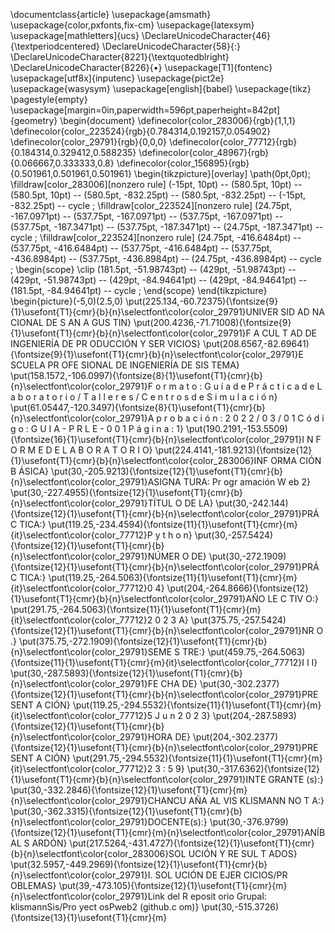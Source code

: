 \documentclass{article}
\usepackage{amsmath}
\usepackage{color,pxfonts,fix-cm}
\usepackage{latexsym}
\usepackage[mathletters]{ucs}
\DeclareUnicodeCharacter{46}{\textperiodcentered}
\DeclareUnicodeCharacter{58}{$\colon$}
\DeclareUnicodeCharacter{8221}{\textquotedblright}
\DeclareUnicodeCharacter{8226}{$\bullet$}
\usepackage[T1]{fontenc}
\usepackage[utf8x]{inputenc}
\usepackage{pict2e}
\usepackage{wasysym}
\usepackage[english]{babel}
\usepackage{tikz}
\pagestyle{empty}
\usepackage[margin=0in,paperwidth=596pt,paperheight=842pt]{geometry}
\begin{document}
\definecolor{color_283006}{rgb}{1,1,1}
\definecolor{color_223524}{rgb}{0.784314,0.192157,0.054902}
\definecolor{color_29791}{rgb}{0,0,0}
\definecolor{color_77712}{rgb}{0.184314,0.329412,0.588235}
\definecolor{color_48967}{rgb}{0.066667,0.333333,0.8}
\definecolor{color_156895}{rgb}{0.501961,0.501961,0.501961}
\begin{tikzpicture}[overlay]
\path(0pt,0pt);
\filldraw[color_283006][nonzero rule]
(-15pt, 10pt) -- (580.5pt, 10pt)
 -- (580.5pt, 10pt)
 -- (580.5pt, -832.25pt)
 -- (580.5pt, -832.25pt)
 -- (-15pt, -832.25pt) -- cycle
;
\filldraw[color_223524][nonzero rule]
(24.75pt, -167.0971pt) -- (537.75pt, -167.0971pt)
 -- (537.75pt, -167.0971pt)
 -- (537.75pt, -187.3471pt)
 -- (537.75pt, -187.3471pt)
 -- (24.75pt, -187.3471pt) -- cycle
;
\filldraw[color_223524][nonzero rule]
(24.75pt, -416.6484pt) -- (537.75pt, -416.6484pt)
 -- (537.75pt, -416.6484pt)
 -- (537.75pt, -436.8984pt)
 -- (537.75pt, -436.8984pt)
 -- (24.75pt, -436.8984pt) -- cycle
;
\begin{scope}
\clip
(181.5pt, -51.98743pt) -- (429pt, -51.98743pt)
 -- (429pt, -51.98743pt)
 -- (429pt, -84.94641pt)
 -- (429pt, -84.94641pt)
 -- (181.5pt, -84.94641pt) -- cycle
;
\end{scope}
\end{tikzpicture}
\begin{picture}(-5,0)(2.5,0)
\put(225.134,-60.72375){\fontsize{9}{1}\usefont{T1}{cmr}{b}{n}\selectfont\color{color_29791}UNIVER SID AD NA CIONAL DE S AN A GUS TIN}
\put(200.4236,-71.71008){\fontsize{9}{1}\usefont{T1}{cmr}{b}{n}\selectfont\color{color_29791}F A CUL T AD DE INGENIERÍA DE PR ODUCCIÓN Y SER VICIOS}
\put(208.6567,-82.69641){\fontsize{9}{1}\usefont{T1}{cmr}{b}{n}\selectfont\color{color_29791}E SCUELA PR OFE SIONAL DE INGENIERÍA DE SIS TEMA}
\put(158.1572,-106.0997){\fontsize{8}{1}\usefont{T1}{cmr}{b}{n}\selectfont\color{color_29791}F o r m a t o : G u í a d e P r á c t i c a d e L a b o r a t o r i o / T a l l e r e s / C e n t r o s d e S i m u l a c i ó n}
\put(61.05447,-120.3497){\fontsize{8}{1}\usefont{T1}{cmr}{b}{n}\selectfont\color{color_29791}A p r o b a c i ó n : 2 0 2 2 / 0 3 / 0 1 C ó d i g o : G U I A - P R L E - 0 0 1 P á g i n a : 1}
\put(190.2191,-153.5509){\fontsize{16}{1}\usefont{T1}{cmr}{b}{n}\selectfont\color{color_29791}I N F O R M E D E L A B O R A T O R I O}
\put(224.4141,-181.9213){\fontsize{12}{1}\usefont{T1}{cmr}{b}{n}\selectfont\color{color_283006}INF ORMA CIÓN B ÁSICA}
\put(30,-205.9213){\fontsize{12}{1}\usefont{T1}{cmr}{b}{n}\selectfont\color{color_29791}ASIGNA TURA: Pr ogr amación W eb 2}
\put(30,-227.4955){\fontsize{12}{1}\usefont{T1}{cmr}{b}{n}\selectfont\color{color_29791}TÍTUL O DE LA}
\put(30,-242.144){\fontsize{12}{1}\usefont{T1}{cmr}{b}{n}\selectfont\color{color_29791}PRÁ C TICA:}
\put(119.25,-234.4594){\fontsize{11}{1}\usefont{T1}{cmr}{m}{it}\selectfont\color{color_77712}P y t h o n}
\put(30,-257.5424){\fontsize{12}{1}\usefont{T1}{cmr}{b}{n}\selectfont\color{color_29791}NÚMER O DE}
\put(30,-272.1909){\fontsize{12}{1}\usefont{T1}{cmr}{b}{n}\selectfont\color{color_29791}PRÁ C TICA:}
\put(119.25,-264.5063){\fontsize{11}{1}\usefont{T1}{cmr}{m}{it}\selectfont\color{color_77712}0 4}
\put(204,-264.8666){\fontsize{12}{1}\usefont{T1}{cmr}{b}{n}\selectfont\color{color_29791}AÑO LE C TIV O:}
\put(291.75,-264.5063){\fontsize{11}{1}\usefont{T1}{cmr}{m}{it}\selectfont\color{color_77712}2 0 2 3 A}
\put(375.75,-257.5424){\fontsize{12}{1}\usefont{T1}{cmr}{b}{n}\selectfont\color{color_29791}NR O .}
\put(375.75,-272.1909){\fontsize{12}{1}\usefont{T1}{cmr}{b}{n}\selectfont\color{color_29791}SEME S TRE:}
\put(459.75,-264.5063){\fontsize{11}{1}\usefont{T1}{cmr}{m}{it}\selectfont\color{color_77712}I I I}
\put(30,-287.5893){\fontsize{12}{1}\usefont{T1}{cmr}{b}{n}\selectfont\color{color_29791}FE CHA DE}
\put(30,-302.2377){\fontsize{12}{1}\usefont{T1}{cmr}{b}{n}\selectfont\color{color_29791}PRE SENT A CIÓN}
\put(119.25,-294.5532){\fontsize{11}{1}\usefont{T1}{cmr}{m}{it}\selectfont\color{color_77712}5 J u n 2 0 2 3}
\put(204,-287.5893){\fontsize{12}{1}\usefont{T1}{cmr}{b}{n}\selectfont\color{color_29791}HORA DE}
\put(204,-302.2377){\fontsize{12}{1}\usefont{T1}{cmr}{b}{n}\selectfont\color{color_29791}PRE SENT A CIÓN}
\put(291.75,-294.5532){\fontsize{11}{1}\usefont{T1}{cmr}{m}{it}\selectfont\color{color_77712}2 3 : 5 9}
\put(30,-317.6362){\fontsize{12}{1}\usefont{T1}{cmr}{b}{n}\selectfont\color{color_29791}INTE GRANTE (s):}
\put(30,-332.2846){\fontsize{12}{1}\usefont{T1}{cmr}{m}{n}\selectfont\color{color_29791}CHANCU AÑA AL VIS KLISMANN NO T A:}
\put(30,-362.3315){\fontsize{12}{1}\usefont{T1}{cmr}{b}{n}\selectfont\color{color_29791}DOCENTE(s):}
\put(30,-376.9799){\fontsize{12}{1}\usefont{T1}{cmr}{m}{n}\selectfont\color{color_29791}ANÍB AL S ARDÓN}
\put(217.5264,-431.4727){\fontsize{12}{1}\usefont{T1}{cmr}{b}{n}\selectfont\color{color_283006}SOL UCIÓN Y RE SUL T ADOS}
\put(32.5957,-449.2969){\fontsize{12}{1}\usefont{T1}{cmr}{b}{n}\selectfont\color{color_29791}I. SOL UCIÓN DE EJER CICIOS/PR OBLEMAS}
\put(39,-473.105){\fontsize{12}{1}\usefont{T1}{cmr}{m}{n}\selectfont\color{color_29791}Link del R eposit orio Grupal: klismannSis/Pro yect osPweb2 (github.c om)}
\put(30,-515.3726){\fontsize{13}{1}\usefont{T1}{cmr}{m}
